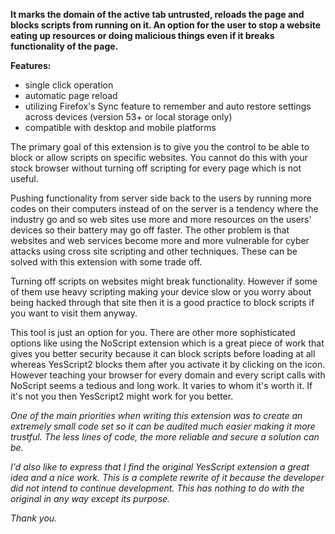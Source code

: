 **It marks the domain of the active tab untrusted, reloads the page and blocks scripts from running on it. An option for the user to stop a website eating up resources or doing malicious things even if it breaks functionality of the page.**

**Features:**
* single click operation
* automatic page reload
* utilizing Firefox's Sync feature to remember and auto restore settings across devices (version 53+ or local storage only)
* compatible with desktop and mobile platforms

The primary goal of this extension is to give you the control to be able to block or allow scripts on specific websites. You cannot do this with your stock browser without turning off scripting for every page which is not useful.

Pushing functionality from server side back to the users by running more codes on their computers instead of on the server is a tendency where the industry go and so web sites use more and more resources on the users' devices so their battery may go off faster. The other problem is that websites and web services become more and more vulnerable for cyber attacks using cross site scripting and other techniques. These can be solved with this extension with some trade off.

Turning off scripts on websites might break functionality. However if some of them use heavy scripting making your device slow or you worry about being hacked through that site then it is a good practice to block scripts if you want to visit them anyway.

This tool is just an option for you. There are other more sophisticated options like using the NoScript extension which is a great piece of work that gives you better security because it can block scripts before loading at all whereas YesScript2 blocks them after you activate it by clicking on the icon. However teaching your browser for every domain and every script calls with NoScript seems a tedious and long work. It varies to whom it's worth it. If it's not you then YesScript2 might work for you better.

*One of the main priorities when writing this extension was to create an extremely small code set so it can be audited much easier making it more trustful. The less lines of code, the more reliable and secure a solution can be.*

*I'd also like to express that I find the original YesScript extension a great idea and a nice work. This is a complete rewrite of it because the developer did not intend to continue development. This has nothing to do with the original in any way except its purpose.*

*Thank you.*
